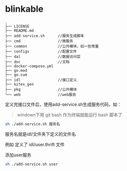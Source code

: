 # blinkable

```
.
├── LICENSE
├── README.md
├── add-service.sh      //服务生成脚本
├── cmd                 //微服务
├── common              //公共模块，如一些常量
├── configs             //配置文件
├── dal                 //数据访问层
├── doc                 //文档
├── docker-compose.yml  
├── go.mod 
├── go.sum
├── idl                 //接口定义
├── kitex_gen
├── pkg                 //公共模块
└── web                 //web服务
```

定义完接口文件后，使用add-service.sh生成服务代码，如：
>windown下用 git bash 作为终端就能运行 bash 脚本了
```bash
sh ./add-service.sh 服务名
```
服务名就是idl/文件夹下定义的文件名

例如
定义了 idl/user.thrift 文件

添加user服务
```bash
sh ./add-service.sh user
```
